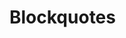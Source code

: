 # Blockquotes

<script>
import WorkInProgress from "../../.vitepress/theme/components/WorkInProgress.vue"
</script>

<WorkInProgress />
